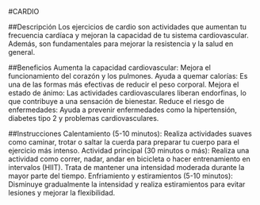 #CARDIO

##Descripción
Los ejercicios de cardio son actividades que aumentan tu frecuencia cardíaca y mejoran la capacidad de tu sistema cardiovascular. Además, son fundamentales para mejorar la resistencia y la salud en general.

##Beneficios
Aumenta la capacidad cardiovascular: Mejora el funcionamiento del corazón y los pulmones.
Ayuda a quemar calorías: Es una de las formas más efectivas de reducir el peso corporal.
Mejora el estado de ánimo: Las actividades cardiovasculares liberan endorfinas, lo que contribuye a una sensación de bienestar.
Reduce el riesgo de enfermedades: Ayuda a prevenir enfermedades como la hipertensión, diabetes tipo 2 y problemas cardiovasculares.

##Instrucciones
Calentamiento (5-10 minutos): Realiza actividades suaves como caminar, trotar o saltar la cuerda para preparar tu cuerpo para el ejercicio más intenso.
Actividad principal (30 minutos o más): Realiza una actividad como correr, nadar, andar en bicicleta o hacer entrenamiento en intervalos (HIIT). Trata de mantener una intensidad moderada durante la mayor parte del tiempo.
Enfriamiento y estiramientos (5-10 minutos): Disminuye gradualmente la intensidad y realiza estiramientos para evitar lesiones y mejorar la flexibilidad.